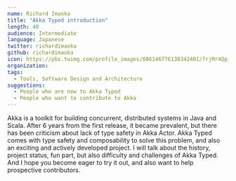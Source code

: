 ```yaml
---
name: Richard Imaoka
title: "Akka Typed introduction"
length: 40 
audience: Intermediate
language: Japanese
twitter: richardimaoka
github: richardimaoka
icon: https://pbs.twimg.com/profile_images/886146776138342401/7rjMr4Qp_400x400.jpg
organization: 
tags:
  - Tools, Software Design and Architecture
suggestions:
  - People who are new to Akka Typed 
  - People who want to contribute to Akka
---
```

Akka is a toolkit for building concurrent, distributed systems in Java and Scala. After 6 years from the first release, it became prevalent, but there has been criticism about lack of type safety in Akka Actor.
Akka Typed comes with type safety and composability to solve this problem, and also an exciting and actively developed project.
I will talk about the history, project status, fun part, but also difficulty and challenges of Akka Typed. And I hope you become eager to try it out, and also want to help prospective contributors.
